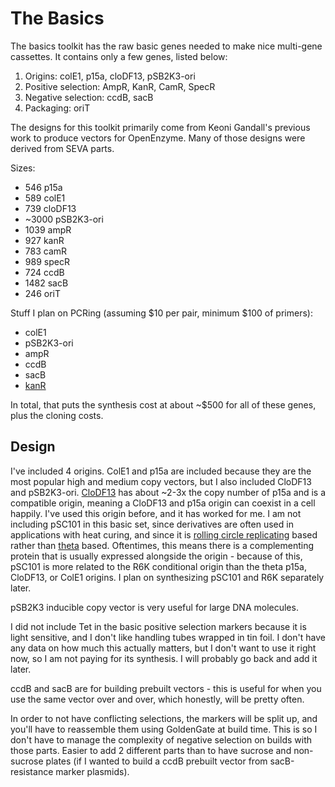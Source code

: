 # The Basics

The basics toolkit has the raw basic genes needed to make nice multi-gene cassettes. It contains only a few genes, listed below:

1. Origins: colE1, p15a, cloDF13, pSB2K3-ori
2. Positive selection: AmpR, KanR, CamR, SpecR
3. Negative selection: ccdB, sacB
4. Packaging: oriT

The designs for this toolkit primarily come from Keoni Gandall's previous work to produce vectors for OpenEnzyme. Many of those designs were derived from SEVA parts. 

Sizes:
 - 546 p15a
 - 589 colE1
 - 739 cloDF13
 - ~3000 pSB2K3-ori
 - 1039 ampR
 - 927 kanR
 - 783 camR
 - 989 specR
 - 724 ccdB
 - 1482 sacB
 - 246 oriT

Stuff I plan on PCRing (assuming $10 per pair, minimum $100 of primers):
- colE1
- pSB2K3-ori
- ampR
- ccdB
- sacB
- [kanR](https://stanford.freegenes.org/collections/open-genes/products/expression-tookit)

In total, that puts the synthesis cost at about ~$500 for all of these genes, plus the cloning costs. 

## Design

I've included 4 origins. ColE1 and p15a are included because they are the most popular high and medium copy vectors, but I also included CloDF13 and pSB2K3-ori. [CloDF13](https://openwetware.org/wiki/CH391L/S12/Origins_of_Replication) has about ~2-3x the copy number of p15a and is a compatible origin, meaning a CloDF13 and p15a origin can coexist in a cell happily. I've used this origin before, and it has worked for me. I am not including pSC101 in this basic set, since derivatives are often used in applications with heat curing, and since it is [rolling circle replicating](https://en.wikipedia.org/wiki/Rolling_circle_replication) based rather than [theta](https://en.wikipedia.org/wiki/Theta_structure) based. Oftentimes, this means there is a complementing protein that is usually expressed alongside the origin - because of this, pSC101 is more related to the R6K conditional origin than the theta p15a, CloDF13, or ColE1 origins. I plan on synthesizing pSC101 and R6K separately later. 

pSB2K3 inducible copy vector is very useful for large DNA molecules.

I did not include Tet in the basic positive selection markers because it is light sensitive, and I don't like handling tubes wrapped in tin foil. I don't have any data on how much this actually matters, but I don't want to use it right now, so I am not paying for its synthesis. I will probably go back and add it later. 

ccdB and sacB are for building prebuilt vectors - this is useful for when you use the same vector over and over, which honestly, will be pretty often. 

In order to not have conflicting selections, the markers will be split up, and you'll have to reassemble them using GoldenGate at build time. This is so I don't have to manage the complexity of negative selection on builds with those parts. Easier to add 2 different parts than to have sucrose and non-sucrose plates (if I wanted to build a ccdB prebuilt vector from sacB-resistance marker plasmids).


